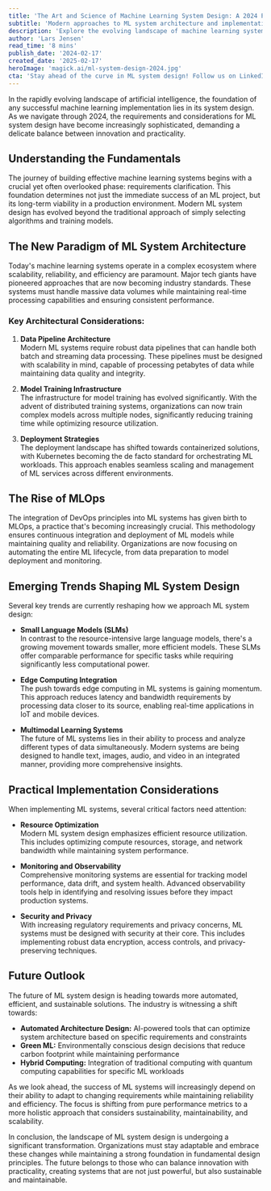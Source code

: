 ```yaml
---
title: 'The Art and Science of Machine Learning System Design: A 2024 Perspective'
subtitle: 'Modern approaches to ML system architecture and implementation'
description: 'Explore the evolving landscape of machine learning system design in 2024, from fundamental architectural considerations to emerging trends like Small Language Models and edge computing integration. Learn how modern ML systems balance innovation with practicality while addressing key challenges in scalability, efficiency, and sustainability.'
author: 'Lars Jensen'
read_time: '8 mins'
publish_date: '2024-02-17'
created_date: '2025-02-17'
heroImage: 'magick.ai/ml-system-design-2024.jpg'
cta: 'Stay ahead of the curve in ML system design! Follow us on LinkedIn for regular insights into the latest developments in machine learning architecture and implementation strategies.'
---
```


In the rapidly evolving landscape of artificial intelligence, the foundation of any successful machine learning implementation lies in its system design. As we navigate through 2024, the requirements and considerations for ML system design have become increasingly sophisticated, demanding a delicate balance between innovation and practicality.

## Understanding the Fundamentals

The journey of building effective machine learning systems begins with a crucial yet often overlooked phase: requirements clarification. This foundation determines not just the immediate success of an ML project, but its long-term viability in a production environment. Modern ML system design has evolved beyond the traditional approach of simply selecting algorithms and training models.

## The New Paradigm of ML System Architecture

Today's machine learning systems operate in a complex ecosystem where scalability, reliability, and efficiency are paramount. Major tech giants have pioneered approaches that are now becoming industry standards. These systems must handle massive data volumes while maintaining real-time processing capabilities and ensuring consistent performance.

### Key Architectural Considerations:

1. **Data Pipeline Architecture**  
   Modern ML systems require robust data pipelines that can handle both batch and streaming data processing. These pipelines must be designed with scalability in mind, capable of processing petabytes of data while maintaining data quality and integrity.

2. **Model Training Infrastructure**  
   The infrastructure for model training has evolved significantly. With the advent of distributed training systems, organizations can now train complex models across multiple nodes, significantly reducing training time while optimizing resource utilization.

3. **Deployment Strategies**  
   The deployment landscape has shifted towards containerized solutions, with Kubernetes becoming the de facto standard for orchestrating ML workloads. This approach enables seamless scaling and management of ML services across different environments.

## The Rise of MLOps

The integration of DevOps principles into ML systems has given birth to MLOps, a practice that's becoming increasingly crucial. This methodology ensures continuous integration and deployment of ML models while maintaining quality and reliability. Organizations are now focusing on automating the entire ML lifecycle, from data preparation to model deployment and monitoring.

## Emerging Trends Shaping ML System Design

Several key trends are currently reshaping how we approach ML system design:

- **Small Language Models (SLMs)**  
  In contrast to the resource-intensive large language models, there's a growing movement towards smaller, more efficient models. These SLMs offer comparable performance for specific tasks while requiring significantly less computational power.

- **Edge Computing Integration**  
  The push towards edge computing in ML systems is gaining momentum. This approach reduces latency and bandwidth requirements by processing data closer to its source, enabling real-time applications in IoT and mobile devices.

- **Multimodal Learning Systems**  
  The future of ML systems lies in their ability to process and analyze different types of data simultaneously. Modern systems are being designed to handle text, images, audio, and video in an integrated manner, providing more comprehensive insights.

## Practical Implementation Considerations

When implementing ML systems, several critical factors need attention:

- **Resource Optimization**  
  Modern ML system design emphasizes efficient resource utilization. This includes optimizing compute resources, storage, and network bandwidth while maintaining system performance.

- **Monitoring and Observability**  
  Comprehensive monitoring systems are essential for tracking model performance, data drift, and system health. Advanced observability tools help in identifying and resolving issues before they impact production systems.

- **Security and Privacy**  
  With increasing regulatory requirements and privacy concerns, ML systems must be designed with security at their core. This includes implementing robust data encryption, access controls, and privacy-preserving techniques.

## Future Outlook

The future of ML system design is heading towards more automated, efficient, and sustainable solutions. The industry is witnessing a shift towards:

- **Automated Architecture Design:** AI-powered tools that can optimize system architecture based on specific requirements and constraints
- **Green ML:** Environmentally conscious design decisions that reduce carbon footprint while maintaining performance
- **Hybrid Computing:** Integration of traditional computing with quantum computing capabilities for specific ML workloads

As we look ahead, the success of ML systems will increasingly depend on their ability to adapt to changing requirements while maintaining reliability and efficiency. The focus is shifting from pure performance metrics to a more holistic approach that considers sustainability, maintainability, and scalability.

In conclusion, the landscape of ML system design is undergoing a significant transformation. Organizations must stay adaptable and embrace these changes while maintaining a strong foundation in fundamental design principles. The future belongs to those who can balance innovation with practicality, creating systems that are not just powerful, but also sustainable and maintainable.